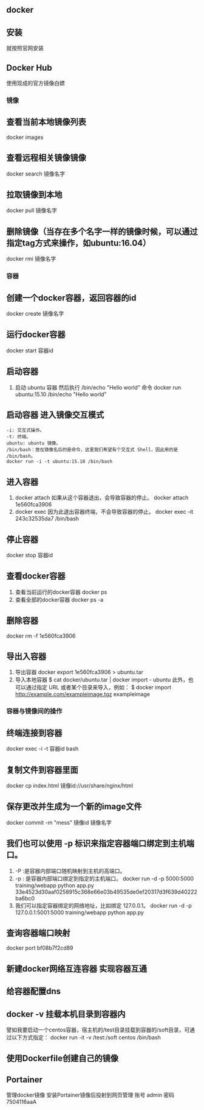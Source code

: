 ## docker
## 安装
就按照官网安装

## Docker Hub
使用现成的官方镜像白嫖

### 镜像
## 查看当前本地镜像列表
   docker images

## 查看远程相关镜像镜像
   docker search 镜像名字

## 拉取镜像到本地
   docker pull 镜像名字

## 删除镜像（当存在多个名字一样的镜像时候，可以通过指定tag方式来操作，如ubuntu:16.04）
   docker rmi 镜像名字


### 容器
## 创建一个docker容器，返回容器的id
   docker create 镜像名字

## 运行docker容器
   docker start 容器id

## 启动容器 
 1. 启动 ubuntu 容器 然后执行 /bin/echo "Hello world" 命令
   docker run ubuntu:15.10 /bin/echo "Hello world"  

## 启动容器 进入镜像交互模式
    -i: 交互式操作。
    -t: 终端。
    ubuntu: ubuntu 镜像。
    /bin/bash：放在镜像名后的是命令，这里我们希望有个交互式 Shell，因此用的是 /bin/bash。
    docker run -i -t ubuntu:15.10 /bin/bash 

## 进入容器
1. docker attach 如果从这个容器退出，会导致容器的停止。
docker attach 1e560fca3906 
2. docker exec 因为此退出容器终端，不会导致容器的停止。
docker exec -it 243c32535da7 /bin/bash

## 停止容器
   docker stop 容器id

## 查看docker容器
  1. 查看当前运行的docker容器 
    docker ps
  2. 查看全部的docker容器
    docker ps -a

## 删除容器
docker rm -f 1e560fca3906

## 导出入容器 
1. 导出容器 
docker export 1e560fca3906 > ubuntu.tar
2. 导入本地容器 
$ cat docker/ubuntu.tar | docker import - ubuntu
此外，也可以通过指定 URL 或者某个目录来导入，例如：
$ docker import http://example.com/exampleimage.tgz exampleimage

### 容器与镜像间的操作
## 终端连接到容器
   docker exec -i -t 容器id bash
## 复制文件到容器里面
   docker cp index.html 镜像id://usr/share/nginx/html
## 保存更改并生成为一个新的image文件
   docker commit -m "mess" 镜像id 镜像名字

## 我们也可以使用 -p 标识来指定容器端口绑定到主机端口。
1. -P :是容器内部端口随机映射到主机的高端口。
2. -p : 是容器内部端口绑定到指定的主机端口。
    docker run -d -p 5000:5000 training/webapp python app.py 33e4523d30aaf0258915c368e66e03b49535de0ef20317d3f639d40222ba6bc0
3.  我们可以指定容器绑定的网络地址，比如绑定 127.0.0.1。
    docker run -d -p 127.0.0.1:5001:5000 training/webapp python app.py

## 查询容器端口映射
docker port bf08b7f2cd89



## 新建docker网络互连容器 实现容器互通
## 给容器配置dns




## docker -v 挂载本机目录到容器内
譬如我要启动一个centos容器，宿主机的/test目录挂载到容器的/soft目录，可通过以下方式指定：
docker run -it -v /test:/soft centos /bin/bash

## 使用Dockerfile创建自己的镜像


## Portainer
管理docker镜像 安装Portainer镜像后投射到网页管理 
账号 admin  密码 7504116aaA